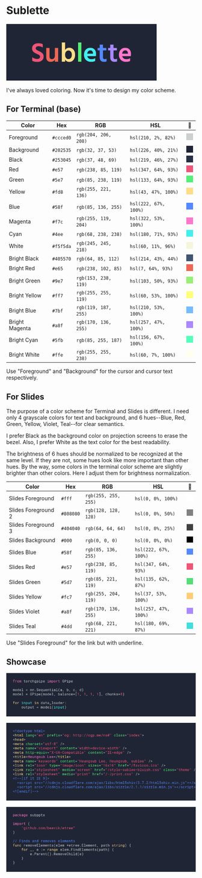 # Sublette

![](showcase/logo.png)

I've always loved coloring. Now it's time to design my color scheme.

## For Terminal (base)

Color          | Hex       | RGB                  | HSL                   |🎨
-------------- | --------- | -------------------- | --------------------- | --------------------------
Foreground     | `#ccced0` | `rgb(204, 206, 208)` | `hsl(210, 2%, 82%)`   | ![](plates/foreground.gif)
Background     | `#202535` | `rgb(32, 37, 53)`    | `hsl(226, 40%, 21%)`  | ![](plates/background.gif)
Black          | `#253045` | `rgb(37, 48, 69)`    | `hsl(219, 46%, 27%)`  | ![](plates/black.gif)
Red            | `#e57`    | `rgb(238, 85, 119)`  | `hsl(347, 64%, 93%)`  | ![](plates/red.gif)
Green          | `#5e7`    | `rgb(85, 238, 119)`  | `hsl(133, 64%, 93%)`  | ![](plates/green.gif)
Yellow         | `#fd8`    | `rgb(255, 221, 136)` | `hsl(43, 47%, 100%)`  | ![](plates/yellow.gif)
Blue           | `#58f`    | `rgb(85, 136, 255)`  | `hsl(222, 67%, 100%)` | ![](plates/blue.gif)
Magenta        | `#f7c`    | `rgb(255, 119, 204)` | `hsl(322, 53%, 100%)` | ![](plates/magenta.gif)
Cyan           | `#4ee`    | `rgb(68, 238, 238)`  | `hsl(180, 71%, 93%)`  | ![](plates/cyan.gif)
White          | `#f5f5da` | `rgb(245, 245, 218)` | `hsl(60, 11%, 96%)`   | ![](plates/white.gif)
Bright Black   | `#405570` | `rgb(64, 85, 112)`   | `hsl(214, 43%, 44%)`  | ![](plates/bright-black.gif)
Bright Red     | `#e65`    | `rgb(238, 102, 85)`  | `hsl(7, 64%, 93%)`    | ![](plates/bright-red.gif)
Bright Green   | `#9e7`    | `rgb(153, 238, 119)` | `hsl(103, 50%, 93%)`  | ![](plates/bright-green.gif)
Bright Yellow  | `#ff7`    | `rgb(255, 255, 119)` | `hsl(60, 53%, 100%)`  | ![](plates/bright-yellow.gif)
Bright Blue    | `#7bf`    | `rgb(119, 187, 255)` | `hsl(210, 53%, 100%)` | ![](plates/bright-blue.gif)
Bright Magenta | `#a8f`    | `rgb(170, 136, 255)` | `hsl(257, 47%, 100%)` | ![](plates/bright-magenta.gif)
Bright Cyan    | `#5fb`    | `rgb(85, 255, 187)`  | `hsl(156, 67%, 100%)` | ![](plates/bright-cyan.gif)
Bright White   | `#ffe`    | `rgb(255, 255, 238)` | `hsl(60, 7%, 100%)`   | ![](plates/bright-white.gif)

Use "Foreground" and "Background" for the cursor and cursor text respectively.

## For Slides

The purpose of a color scheme for Terminal and Slides is different. I need only
4 grayscale colors for text and background, and 6 hues--Blue, Red, Green,
Yellow, Violet, Teal--for clear semantics.

I prefer Black as the background color on projection screens to erase the
bezel. Also, I prefer White as the text color for the best readability.

The brightness of 6 hues should be normalized to be recognized at the same
level. If they are not, some hues look like more important than other hues. By
the way, some colors in the terminal color scheme are slightly brighter than
other colors. Here I adjust them for brightness normalization.

Color               | Hex       | RGB                  | HSL                   |🎨
------------------- | --------- | -------------------- | --------------------- | ---------------------------------
Slides Foreground   | `#fff`    | `rgb(255, 255, 255)` | `hsl(0, 0%, 100%)`    | ![](plates/slides-foreground.gif)
Slides Foreground 2 | `#808080` | `rgb(128, 128, 128)` | `hsl(0, 0%, 50%)`     | ![](plates/slides-foreground-2.gif)
Slides Foreground 3 | `#404040` | `rgb(64, 64, 64)`    | `hsl(0, 0%, 25%)`     | ![](plates/slides-foreground-3.gif)
Slides Background   | `#000`    | `rgb(0, 0, 0)`       | `hsl(0, 0%, 0%)`      | ![](plates/slides-background.gif)
Slides Blue         | `#58f`    | `rgb(85, 136, 255)`  | `hsl(222, 67%, 100%)` | ![](plates/slides-blue.gif)
Slides Red          | `#e57`    | `rgb(238, 85, 119)`  | `hsl(347, 64%, 93%)`  | ![](plates/slides-red.gif)
Slides Green        | `#5d7`    | `rgb(85, 221, 119)`  | `hsl(135, 62%, 87%)`  | ![](plates/slides-green.gif)
Slides Yellow       | `#fc7`    | `rgb(255, 204, 119)` | `hsl(37, 53%, 100%)`  | ![](plates/slides-yellow.gif)
Slides Violet       | `#a8f`    | `rgb(170, 136, 255)` | `hsl(257, 47%, 100%)` | ![](plates/slides-violet.gif)
Slides Teal         | `#4dd`    | `rgb(68, 221, 221)`  | `hsl(180, 69%, 87%)`  | ![](plates/slides-teal.gif)

Use "Slides Foreground" for the link but with underline.

## Showcase

![](showcase/torchgpipe.py.png)

![](showcase/subl.ee.html.png)

![](showcase/subpptx.go.png)
